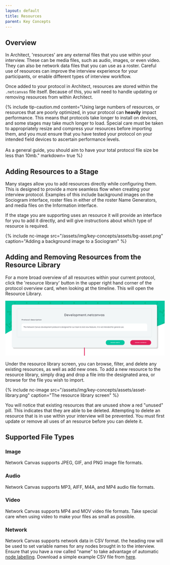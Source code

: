 ```yaml
---
layout: default
title: Resources
parent: Key Concepts
---
```

## Overview

In Architect, 'resources' are any external files that you use within your interview. These can be media files, such as audio, images, or even video. They can also be network data files that you can use as a roster. Careful use of resources can improve the interview experience for your participants, or enable different types of interview workflow.

Once added to your protocol in Architect, resources are stored within the `.netcanvas` file itself. Because of this, you will need to handle updating or removing resources from within Architect.

{% include tip-caution.md content="Using large numbers of resources, or resources that are poorly optimized, in your protocol can **heavily** impact performance. This means that protocols take longer to install on devices, and some stages may take much longer to load. Special care must be taken to appropriately resize and compress your resources before importing them, and you must ensure that you have tested your protocol on your intended field devices to ascertain performance levels.<br><br>As a general guide, you should aim to have your total protocol file size be less than 10mb." markdown= true %}

## Adding Resources to a Stage

Many stages allow you to add resources directly while configuring them. This is designed to provide a more seamless flow when creating your interview protocol. Examples of this include background images on the Sociogram interface, roster files in either of the roster Name Generators, and media files on the Information interface.

If the stage you are supporting uses an resource it will provide an interface for you to add it directly, and will give instructions about which type of resource is required.

{% include nc-image src="/assets/img/key-concepts/assets/bg-asset.png" caption="Adding a background image to a Sociogram" %}

## Adding and Removing Resources from the Resource Library

For a more broad overview of all resources within your current protocol, click the 'resource library' button in the upper right hand corner of the protocol overview card, when looking at the timeline. This will open the Resource Library.

![image](/assets/img/key-concepts/assets/manage-assets-button.png)

Under the resource library screen, you can browse, filter, and delete any existing resources, as well as add new ones. To add a new resource to the resource library, simply drag and drop a file into the designated area, or browse for the file you wish to import.

{% include nc-image src="/assets/img/key-concepts/assets/asset-library.png" caption="The resource library screen" %}

You will notice that existing resources that are unused show a red "unused" pill. This indicates that they are able to be deleted. Attempting to delete an resource that is in use within your interview will be prevented. You must first update or remove all uses of an resource before you can delete it.

## Supported File Types

### Image

Network Canvas supports JPEG, GIF, and PNG image file formats.

### Audio

Network Canvas supports MP3, AIFF, M4A, and MP4 audio file formats.

### Video

Network Canvas supports MP4 and MOV video file formats. Take special care when using video to make your files as small as possible.

### Network

Network Canvas supports network data in CSV format. the heading row will be used to set variable names for any nodes brought in to the interview. Ensure that you have a row called "name" to take advantage of automatic [node labelling](./node-labelling.md). Download a simple example CSV file from [here](../../../assets/previousInterview.csv).
